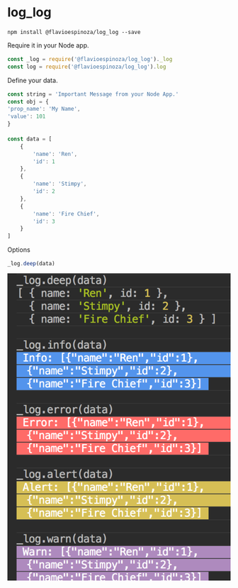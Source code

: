 # log_log

```console
npm install @flavioespinoza/log_log --save
```

Require it in your Node app.

```javascript
const _log = require('@flavioespinoza/log_log')._log
const log = require('@flavioespinoza/log_log').log
```
Define your data.
```javascript
const string = 'Important Message from your Node App.'
const obj = {
'prop_name': 'My Name',
'value': 101
}

const data = [
	{
		'name': 'Ren',
		'id': 1
	},
	{
		'name': 'Stimpy',
		'id': 2
	},
	{
		'name': 'Fire Chief',
		'id': 3
	}
]
```
Options
```javascript
_log.deep(data)
```

![_log.deep()](./img/_log_colors.png)
